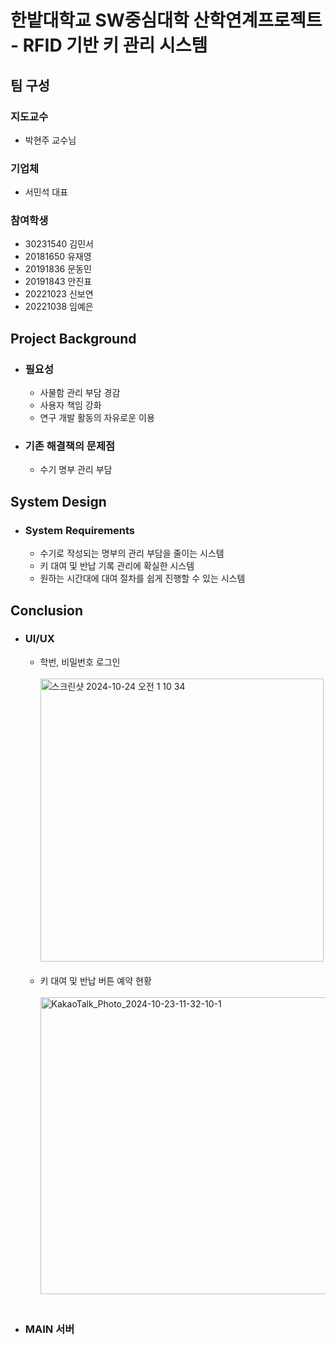# 한밭대학교 SW중심대학 산학연계프로젝트 - RFID 기반 키 관리 시스템

## **팀 구성**
### 지도교수
 - 박현주 교수님

### 기업체 
 - 서민석 대표

### 참여학생
 - 30231540 김민서 
 - 20181650 유재영
 - 20191836 문동민
 - 20191843 안진표
 - 20221023 신보연
 - 20221038 임예은

## Project Background
- ### 필요성
  - 사물함 관리 부담 경감
  - 사용자 책임 강화
  - 연구 개발 활동의 자유로운 이용
    
- ### 기존 해결책의 문제점
  - 수기 명부 관리 부담
  
## System Design
  - ### System Requirements
    - 수기로 작성되는 명부의 관리 부담을 줄이는 시스템
    - 키 대여 및 반납 기록 관리에 확실한 시스템
    - 원하는 시간대에 대여 절차를 쉽게 진행할 수 있는 시스템
  
## Conclusion
  - ### UI/UX
     - 학번, 비밀번호 로그인
       <br/><br/>
       <img width="453" alt="스크린샷 2024-10-24 오전 1 10 34" src="https://github.com/user-attachments/assets/4b1c2911-91dc-4079-ba99-e1bafcdccbf7">
       <br/><br/>
     - 키 대여 및 반납 버튼 예약 현황
       <br/><br/>
       <img width="475" alt="KakaoTalk_Photo_2024-10-23-11-32-10-1" src="https://github.com/user-attachments/assets/7167198d-54ec-426b-8bf7-00b077c0c34e">
       <br/><br/>
  - ### MAIN 서버
 
